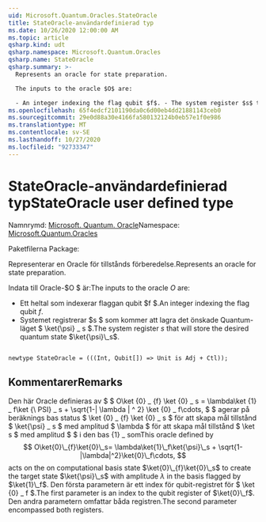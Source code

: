 ```yaml
---
uid: Microsoft.Quantum.Oracles.StateOracle
title: StateOracle-användardefinierad typ
ms.date: 10/26/2020 12:00:00 AM
ms.topic: article
qsharp.kind: udt
qsharp.namespace: Microsoft.Quantum.Oracles
qsharp.name: StateOracle
qsharp.summary: >-
  Represents an oracle for state preparation.

  The inputs to the oracle $O$ are:

  - An integer indexing the flag qubit $f$. - The system register $s$ that will store the desired quantum state $\ket{\psi}\_s$.
ms.openlocfilehash: 65f4edcf2101190da0c6d00eb4dd21881143ceb0
ms.sourcegitcommit: 29e0d88a30e4166fa580132124b0eb57e1f0e986
ms.translationtype: MT
ms.contentlocale: sv-SE
ms.lasthandoff: 10/27/2020
ms.locfileid: "92733347"
---
```

# <a name="stateoracle-user-defined-type"></a><span data-ttu-id="eb575-102">StateOracle-användardefinierad typ</span><span class="sxs-lookup"><span data-stu-id="eb575-102">StateOracle user defined type</span></span>

<span data-ttu-id="eb575-103">Namnrymd: [Microsoft. Quantum. Oracle](xref:Microsoft.Quantum.Oracles)</span><span class="sxs-lookup"><span data-stu-id="eb575-103">Namespace: [Microsoft.Quantum.Oracles](xref:Microsoft.Quantum.Oracles)</span></span>

<span data-ttu-id="eb575-104">Paketfilerna [](https://nuget.org/packages/)</span><span class="sxs-lookup"><span data-stu-id="eb575-104">Package: [](https://nuget.org/packages/)</span></span>


<span data-ttu-id="eb575-105">Representerar en Oracle för tillstånds förberedelse.</span><span class="sxs-lookup"><span data-stu-id="eb575-105">Represents an oracle for state preparation.</span></span>

<span data-ttu-id="eb575-106">Indata till Oracle-$O $ är:</span><span class="sxs-lookup"><span data-stu-id="eb575-106">The inputs to the oracle $O$ are:</span></span>

- <span data-ttu-id="eb575-107">Ett heltal som indexerar flaggan qubit $f $.</span><span class="sxs-lookup"><span data-stu-id="eb575-107">An integer indexing the flag qubit $f$.</span></span>
- <span data-ttu-id="eb575-108">Systemet registrerar $s $ som kommer att lagra det önskade Quantum-läget $ \ket{\psi} \_ s $.</span><span class="sxs-lookup"><span data-stu-id="eb575-108">The system register $s$ that will store the desired quantum state $\ket{\psi}\_s$.</span></span>

```qsharp

newtype StateOracle = (((Int, Qubit[]) => Unit is Adj + Ctl));
```



## <a name="remarks"></a><span data-ttu-id="eb575-109">Kommentarer</span><span class="sxs-lookup"><span data-stu-id="eb575-109">Remarks</span></span>

<span data-ttu-id="eb575-110">Den här Oracle definieras av $ $ O\ket {0} \_ {f} \ket {0} \_ s = \lambda\ket {1} \_ f\ket {\ PSI} \_ s + \sqrt{1-| \lambda | ^ 2} \ket {0} \_ f\cdots, $ $ agerar på beräknings bas status $ \ket {0} \_ {f} \ket {0} \_ s $ för att skapa mål tillstånd $ \ket{\psi} \_ s $ med amplitud $ \lambda $ för att skapa mål tillstånd $ \ket s $ med amplitud $ $ i den bas {1} \_ som</span><span class="sxs-lookup"><span data-stu-id="eb575-110">This oracle defined by $$ O\ket{0}\_{f}\ket{0}\_s= \lambda\ket{1}\_f\ket{\psi}\_s + \sqrt{1-|\lambda|^2}\ket{0}\_f\cdots, $$ acts on the on computational basis state $\ket{0}\_{f}\ket{0}\_s$ to create the target state $\ket{\psi}\_s$ with amplitude $\lambda$ in the basis flagged by $\ket{1}\_f$.</span></span>
<span data-ttu-id="eb575-111">Den första parametern är ett index för qubit-registret för $ \ket {0} \_ f $.</span><span class="sxs-lookup"><span data-stu-id="eb575-111">The first parameter is an index to the qubit register of $\ket{0}\_f$.</span></span> <span data-ttu-id="eb575-112">Den andra parametern omfattar båda registren.</span><span class="sxs-lookup"><span data-stu-id="eb575-112">The second parameter encompassed both registers.</span></span>